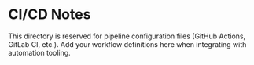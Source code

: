 # CI/CD Notes

This directory is reserved for pipeline configuration files (GitHub Actions, GitLab CI, etc.).
Add your workflow definitions here when integrating with automation tooling.
